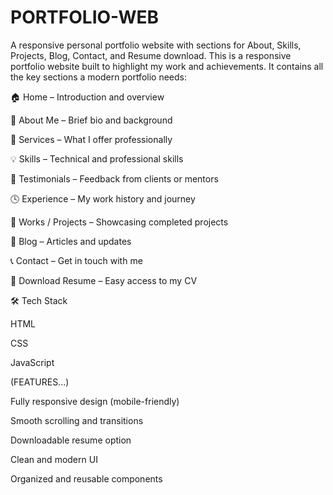 # PORTFOLIO-WEB
A responsive personal portfolio website with sections for About, Skills, Projects, Blog, Contact, and Resume download.
This is a responsive portfolio website built to highlight my work and achievements.
It contains all the key sections a modern portfolio needs:

🏠 Home – Introduction and overview

👤 About Me – Brief bio and background

🧰 Services – What I offer professionally

💡 Skills – Technical and professional skills

💬 Testimonials – Feedback from clients or mentors

🕓 Experience – My work history and journey

🧱 Works / Projects – Showcasing completed projects

📰 Blog – Articles and updates

📞 Contact – Get in touch with me

📄 Download Resume – Easy access to my CV

🛠 Tech Stack

HTML

CSS

JavaScript

(FEATURES...)

Fully responsive design (mobile-friendly)

Smooth scrolling and transitions

Downloadable resume option

Clean and modern UI

Organized and reusable components


